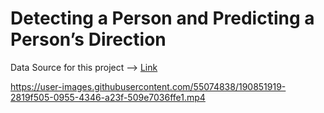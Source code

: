 # Detecting a Person and Predicting a Person’s Direction
Data Source for this project --> [Link](https://drive.google.com/file/d/1VUyHEp9qwxJTEggq17NhtHKIZRTtmwhn/view?usp=sharing)

https://user-images.githubusercontent.com/55074838/190851919-2819f505-0955-4346-a23f-509e7036ffe1.mp4

